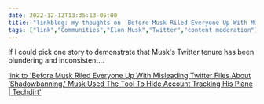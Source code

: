 ---date: 2022-12-12T13:35:13-05:00title: "linkblog: my thoughts on 'Before Musk Riled Everyone Up With Misleading Twitter Files About ‘Shadowbanning,’ Musk Used The Tool To Hide Account Tracking His Plane | Techdirt'"tags: ["link","Communities","Elon Musk","Twitter","content moderation"]---If I could pick one story to demonstrate that Musk's Twitter tenure has been blundering and inconsistent...   [link to 'Before Musk Riled Everyone Up With Misleading Twitter Files About ‘Shadowbanning,’ Musk Used The Tool To Hide Account Tracking His Plane | Techdirt'](https://www.techdirt.com/2022/12/12/before-musk-riled-everyone-up-with-misleading-twitter-files-about-shadowbanning-musk-used-the-tool-to-hide-account-tracking-his-plane/)